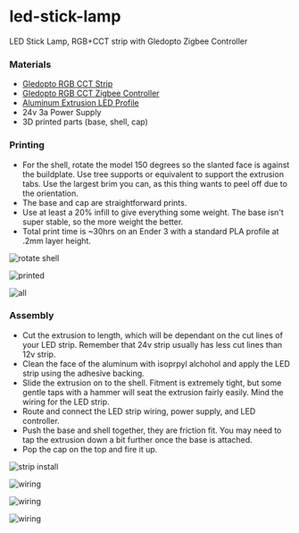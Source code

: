# led-stick-lamp
LED Stick Lamp, RGB+CCT strip with Gledopto Zigbee Controller

### Materials

- [Gledopto RGB CCT Strip](https://www.aliexpress.com/item/32990834544.html/ "Gledopto RGB CCT Strip") 
- [Gledopto RGB CCT Zigbee Controller](https://www.aliexpress.com/item/32858603964.html "Gledopto RGB CCT Zigbee Controller")
- [Aluminum Extrusion LED Profile](https://www.aliexpress.com/item/4000050935203.html "Aluminum Extrusion LED Profile")
- 24v 3a Power Supply
- 3D printed parts (base, shell, cap)

### Printing
- For the shell, rotate the model 150 degrees so the slanted face is against the buildplate. Use tree supports or equivalent to support the extrusion tabs. Use the largest brim you can, as this thing wants to peel off due to the orientation.
- The base and cap are straightforward prints.
- Use at least a 20% infill to give everything some weight. The base isn't super stable, so the more weight the better.
- Total print time is ~30hrs on an Ender 3 with a standard PLA profile at .2mm layer height.

![rotate shell](https://github.com/jamesbretz/led-stick-lamp/blob/master/images/shell.png)

![printed](https://github.com/jamesbretz/led-stick-lamp/blob/master/images/shell_print.JPG)

![all](https://github.com/jamesbretz/led-stick-lamp/blob/master/images/base_shell.JPG)

### Assembly
- Cut the extrusion to length, which will be dependant on the cut lines of your LED strip. Remember that 24v strip usually has less cut lines than 12v strip.
- Clean the face of the aluminum with isoprpyl alchohol and apply the LED strip using the adhesive backing.
- Slide the extrusion on to the shell. Fitment is extremely tight, but some gentle taps with a hammer will seat the extrusion fairly easily. Mind the wiring for the LED strip.
- Route and connect the LED strip wiring, power supply, and LED controller.
- Push the base and shell together, they are friction fit. You may need to tap the extrusion down a bit further once the base is attached.
- Pop the cap on the top and fire it up. 

![strip install](https://github.com/jamesbretz/led-stick-lamp/blob/master/images/strip_install.JPG)

![wiring](https://github.com/jamesbretz/led-stick-lamp/blob/master/images/wiring_1.JPG)

![wiring](https://github.com/jamesbretz/led-stick-lamp/blob/master/images/wiring_2.JPG)

![wiring](https://github.com/jamesbretz/led-stick-lamp/blob/master/images/wiring_3.JPG)
